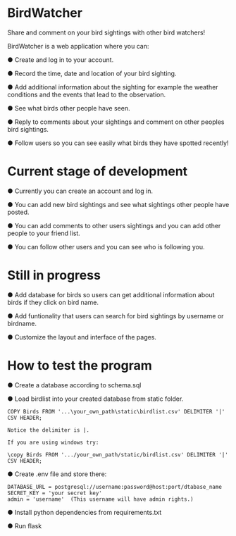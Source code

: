 # BirdWatcher
Share and comment on your bird sightings with other bird watchers!

BirdWatcher is a web application where you can:

● Create and log in to your account.

● Record the time, date and location of your bird sighting.

● Add additional information about the sighting for example the weather conditions and the events that lead to the observation.

● See what birds other people have seen.

● Reply to comments about your sightings and comment on other peoples bird sightings.

● Follow users so you can see easily what birds they have spotted recently!

# Current stage of development

● Currently you can create an account and log in.

● You can add new bird sightings and see what sightings other people have posted.

● You can add comments to other users sightings and you can add other people to your friend list.

● You can follow other users and you can see who is following you.

# Still in progress

● Add database for birds so users can get additional information about birds if they click on bird name.

● Add funtionality that users can search for bird sightings by username or birdname.

● Customize the layout and interface of the pages.

# How to test the program

● Create a database according to schema.sql

● Load birdlist into your created database from static folder.

    COPY Birds FROM '...\your_own_path\static\birdlist.csv' DELIMITER '|' CSV HEADER;

    Notice the delimiter is |.

    If you are using windows try:

    \copy Birds FROM '.../your_own_path/static/birdlist.csv' DELIMITER '|' CSV HEADER;

● Create .env file and store there:

    DATABASE_URL = postgresql://username:password@host:port/dtabase_name
    SECRET_KEY = 'your secret key'
    admin = 'username'  (This username will have admin rights.)

● Install python dependencies from requirements.txt

● Run flask 




